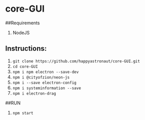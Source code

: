 # core-GUI

##Requirements
1. NodeJS

## Instructions:
1. `git clone https://github.com/happyastronaut/core-GUI.git`
2. `cd core-GUI`
3. `npm i npm electron --save-dev`
4. `npm i @cityofzion/neon-js`
5. `npm i --save electron-config`
6. `npm i systeminformation --save`
7. `npm i electron-drag`

##RUN
1. `npm start`


